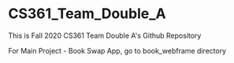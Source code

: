 # CS361_Team_Double_A
This is Fall 2020 CS361 Team Double A's Github Repository

For Main Project - Book Swap App, go to book_webframe directory
